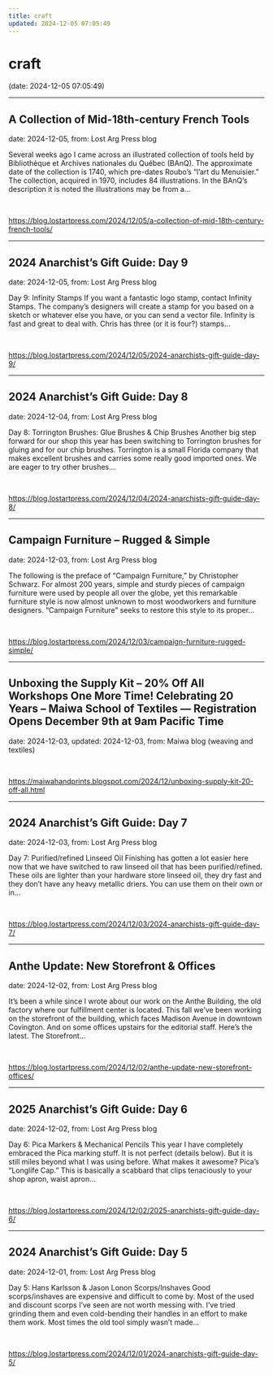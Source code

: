 ```yaml
---
title: craft
updated: 2024-12-05 07:05:49
---
```


# craft

(date: 2024-12-05 07:05:49)

---

## A Collection of Mid-18th-century French Tools

date: 2024-12-05, from: Lost Arg Press blog

Several weeks ago I came across an illustrated collection of tools held by Bibliothèque et Archives nationales du Québec (BAnQ). The approximate date of the collection is 1740, which pre-dates Roubo’s “l’art du Menuisier.”  The collection, acquired in 1970, includes 84 illustrations. In the BAnQ’s description it is noted the illustrations may be from a... 

<br> 

<https://blog.lostartpress.com/2024/12/05/a-collection-of-mid-18th-century-french-tools/>

---

## 2024 Anarchist’s Gift Guide: Day 9

date: 2024-12-05, from: Lost Arg Press blog

Day 9: Infinity Stamps If you want a fantastic logo stamp, contact Infinity Stamps. The company’s designers will create a stamp for you based on a sketch or whatever else you have, or you can send a vector file. Infinity is fast and great to deal with. Chris has three (or it is four?) stamps... 

<br> 

<https://blog.lostartpress.com/2024/12/05/2024-anarchists-gift-guide-day-9/>

---

## 2024 Anarchist’s Gift Guide: Day 8

date: 2024-12-04, from: Lost Arg Press blog

Day 8: Torrington Brushes: Glue Brushes &#38; Chip Brushes Another big step forward for our shop this year has been switching to Torrington brushes for gluing and for our chip brushes. Torrington is a small Florida company that makes excellent brushes and carries some really good imported ones. We are eager to try other brushes... 

<br> 

<https://blog.lostartpress.com/2024/12/04/2024-anarchists-gift-guide-day-8/>

---

## Campaign Furniture – Rugged & Simple

date: 2024-12-03, from: Lost Arg Press blog

The following is the preface of “Campaign Furniture,” by Christopher Schwarz. For almost 200 years, simple and sturdy pieces of campaign furniture were used by people all over the globe, yet this remarkable furniture style is now almost unknown to most woodworkers and furniture designers. “Campaign Furniture” seeks to restore this style to its proper... 

<br> 

<https://blog.lostartpress.com/2024/12/03/campaign-furniture-rugged-simple/>

---

## Unboxing the Supply Kit – 20% Off All Workshops One More Time! Celebrating 20 Years – Maiwa School of Textiles — Registration Opens December 9th at 9am Pacific Time

date: 2024-12-03, updated: 2024-12-03, from: Maiwa blog (weaving and textiles)

 

<br> 

<https://maiwahandprints.blogspot.com/2024/12/unboxing-supply-kit-20-off-all.html>

---

## 2024 Anarchist’s Gift Guide: Day 7

date: 2024-12-03, from: Lost Arg Press blog

Day 7: Purified/refined Linseed Oil Finishing has gotten a lot easier here now that we have switched to raw linseed oil that has been purified/refined. These oils are lighter than your hardware store linseed oil, they dry fast and they don’t have any heavy metallic driers. You can use them on their own or in... 

<br> 

<https://blog.lostartpress.com/2024/12/03/2024-anarchists-gift-guide-day-7/>

---

## Anthe Update: New Storefront & Offices

date: 2024-12-02, from: Lost Arg Press blog

It’s been a while since I wrote about our work on the Anthe Building, the old factory where our fulfillment center is located. This fall we’ve been working on the storefront of the building, which faces Madison Avenue in downtown Covington. And on some offices upstairs for the editorial staff. Here’s the latest. The Storefront... 

<br> 

<https://blog.lostartpress.com/2024/12/02/anthe-update-new-storefront-offices/>

---

## 2025 Anarchist’s Gift Guide: Day 6

date: 2024-12-02, from: Lost Arg Press blog

Day 6: Pica Markers &#38; Mechanical Pencils This year I have completely embraced the Pica marking stuff. It is not perfect (details below). But it is still miles beyond what I was using before. What makes it awesome? Pica’s “Longlife Cap.” This is basically a scabbard that clips tenaciously to your shop apron, waist apron... 

<br> 

<https://blog.lostartpress.com/2024/12/02/2025-anarchists-gift-guide-day-6/>

---

## 2024 Anarchist’s Gift Guide: Day 5

date: 2024-12-01, from: Lost Arg Press blog

Day 5: Hans Karlsson &#38; Jason Lonon Scorps/Inshaves Good scorps/inshaves are expensive and difficult to come by. Most of the used and discount scorps I’ve seen are not worth messing with. I’ve tried grinding them and even cold-bending their handles in an effort to make them work. Most times the old tool simply wasn’t made... 

<br> 

<https://blog.lostartpress.com/2024/12/01/2024-anarchists-gift-guide-day-5/>

